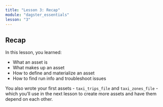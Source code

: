 ```yaml
---
title: "Lesson 3: Recap"
module: "dagster_essentials"
lesson: "3"
---
```


## Recap

In this lesson, you learned:

- What an asset is
- What makes up an asset
- How to define and materialize an asset
- How to find run info and troubleshoot issues

You also wrote your first assets - `taxi_trips_file` and `taxi_zones_file` - which you’ll use in the next lesson to create more assets and have them depend on each other.
